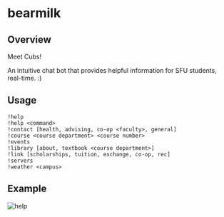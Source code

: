 # bearmilk

## Overview
Meet Cubs!

An intuitive chat bot that provides helpful information for SFU students, real-time. :)


## Usage

```
!help
!help <command>
!contact [health, advising, co-op <faculty>, general]
!course <course department> <course number>
!events
!library [about, textbook <course department>]
!link [scholarships, tuition, exchange, co-op, rec]
!servers
!weather <campus>
```



## Example
![help](https://github.com/dstrigoun/bearmilk/tree/main/resources/readme/help.png)


